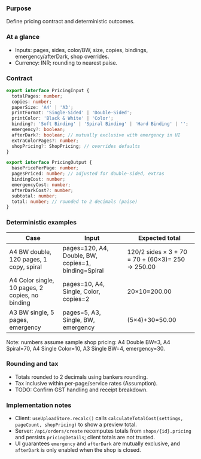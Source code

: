 ### Purpose
Define pricing contract and deterministic outcomes.

### At a glance
- Inputs: pages, sides, color/BW, size, copies, bindings, emergency/afterDark, shop overrides.
- Currency: INR; rounding to nearest paise.

### Contract
```ts
export interface PricingInput {
  totalPages: number;
  copies: number;
  paperSize: 'A4' | 'A3';
  printFormat: 'Single-Sided' | 'Double-Sided';
  printColor: 'Black & White' | 'Color';
  binding?: 'Soft Binding' | 'Spiral Binding' | 'Hard Binding' | '';
  emergency?: boolean;
  afterDark?: boolean; // mutually exclusive with emergency in UI
  extraColorPages?: number;
  shopPricing?: ShopPricing; // overrides defaults
}

export interface PricingOutput {
  basePricePerPage: number;
  pagesPriced: number; // adjusted for double-sided, extras
  bindingCost: number;
  emergencyCost: number;
  afterDarkCost?: number;
  subtotal: number;
  total: number; // rounded to 2 decimals (paise)
}
```

### Deterministic examples
| Case | Input | Expected total |
| --- | --- | --- |
| A4 BW double, 120 pages, 1 copy, spiral | pages=120, A4, Double, BW, copies=1, binding=Spiral | 120/2 sides × 3 + 70 = 70 + (60×3)= 250 → 250.00 |
| A4 Color single, 10 pages, 2 copies, no binding | pages=10, A4, Single, Color, copies=2 | 20×10=200.00 |
| A3 BW single, 5 pages, emergency | pages=5, A3, Single, BW, emergency | (5×4)+30=50.00 |

Note: numbers assume sample shop pricing: A4 Double BW=3, A4 Spiral=70, A4 Single Color=10, A3 Single BW=4, emergency=30.

### Rounding and tax
- Totals rounded to 2 decimals using bankers rounding.
- Tax inclusive within per-page/service rates (Assumption).
- TODO: Confirm GST handling and receipt breakdown.

### Implementation notes
- Client: `useUploadStore.recalc()` calls `calculateTotalCost(settings, pageCount, shopPricing)` to show a preview total.
- Server: `/api/orders/create` recomputes totals from `shops/{id}.pricing` and persists `pricingDetails`; client totals are not trusted.
- UI guarantees `emergency` and `afterDark` are mutually exclusive, and `afterDark` is only enabled when the shop is closed.


